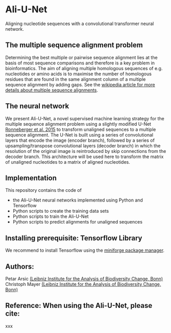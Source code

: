 # Ali-U-Net
Aligning nucleotide sequences with a convolutional transformer neural network.

## The multiple sequence alignment problem
Determining the best multiple or pairwise sequence alignment lies at the basis of most sequence comparisons and therefore is a key problem in bioinformatics. The aim of aligning multiple homologous sequences of e.g. nucleotides or amino acids is to maximise the number of homologous residues that are found in the same alignment column of a multiple sequence alignment by adding gaps. See the [wikipedia article for more details about multiple sequence alignments](https://en.wikipedia.org/wiki/Multiple_sequence_alignment).

## The neural network
We present Ali-U-Net, a novel supervised machine learning strategy for the multiple sequence alignment problem using a slightly modified U-Net [Ronneberger et al. 2015](http://arxiv.org/abs/1505.04597) to transform unaligned sequences to a multiple sequence alignment. The U-Net is built using a series of convolutional layers that encode the image (encoder branch), followed by a series of upsampling/transpose convolutional layers (decoder branch) in which the resolution of the original image is reintroduced by skip connections from the decoder branch. This architecture will be used here to transform the matrix of unaligned nucleotides to a matrix of aligned nucleotides.

## Implementation
This repository contains the code of 
- the Ali-U-Net neural networks implemented using Python and Tensorflow
- Python scripts to create the training data sets
- Python scripts to train the Ali-U-Net
- Python scripts to predict alignments for unaligned sequences

## Installing prerequisite: Tensorflow Library
We recommend to install Tensorflow using the [miniforge package manager](https://github.com/conda-forge/miniforge).

## Authors:
Petar Arsic [(Leibniz Institute for the Analysis of Biodiversity Change, Bonn)](https://bonn.leibniz-lib.de/de/forschung)\
Christoph Mayer [(Leibniz Institute for the Analysis of Biodiversity Change, Bonn)](https://bonn.leibniz-lib.de/de/forschung)

## Reference: When using the Ali-U-Net, please cite:
xxx

